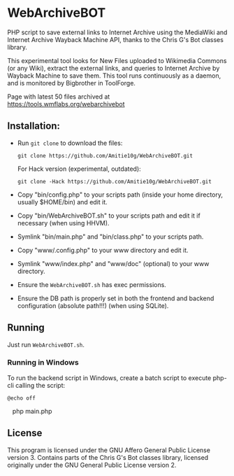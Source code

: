 # WebArchiveBOT
PHP script to save external links to Internet Archive using the MediaWiki and Internet Archive Wayback Machine API, thanks to the Chris G's Bot classes library.

This experimental tool looks for New Files uploaded to Wikimedia Commons (or any Wiki), extract the external links, and queries to Internet Archive by Wayback Machine to save them. This tool runs continuously as a daemon, and is monitored by Bigbrother in ToolForge.

Page with latest 50 files archived at https://tools.wmflabs.org/webarchivebot

## Installation: 

* Run `git clone` to download the files:

    `git clone https://github.com/Amitie10g/WebArchiveBOT.git`

  For Hack version (experimental, outdated):

    `git clone -Hack https://github.com/Amitie10g/WebArchiveBOT.git`

* Copy "bin/config.php" to your scripts path (inside your home directory, usually $HOME/bin) and edit it.
* Copy "bin/WebArchiveBOT.sh" to your scripts path and edit it if necessary (when using HHVM).
* Symlink "bin/main.php" and "bin/class.php" to your scripts path.

* Copy "www/.config.php" to your www directory and edit it.
* Symlink "www/index.php" and "www/doc" (optional) to your www directory.

* Ensure the `WebArchiveBOT.sh` has exec permissions.

* Ensure the DB path is properly set in both the frontend and backend configuration (absolute path!!!) (when using SQLite).
  
## Running

Just run `WebArchiveBOT.sh`.

### Running in Windows

To run the backend script in Windows, create a batch script to execute php-cli calling the script:

    @echo off
    php main.php

## License

This program is licensed under the GNU Affero General Public License version 3. Contains parts of the Chris G's Bot classes library, licensed originally under the GNU General Public License version 2.

